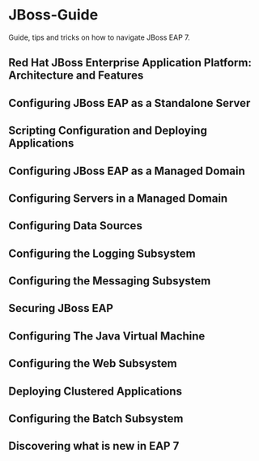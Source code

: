 # JBoss-Guide
Guide, tips and tricks on how to navigate JBoss EAP 7.

## Red Hat JBoss Enterprise Application Platform: Architecture and Features

## Configuring JBoss EAP as a Standalone Server

## Scripting Configuration and Deploying Applications

## Configuring JBoss EAP as a Managed Domain

## Configuring Servers in a Managed Domain

## Configuring Data Sources

## Configuring the Logging Subsystem

## Configuring the Messaging Subsystem

## Securing JBoss EAP

## Configuring The Java Virtual Machine

## Configuring the Web Subsystem

## Deploying Clustered Applications

## Configuring the Batch Subsystem

## Discovering what is new in EAP 7